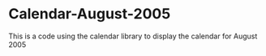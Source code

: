 # Calendar-August-2005
This is a code using the calendar library to display the calendar for August 2005

